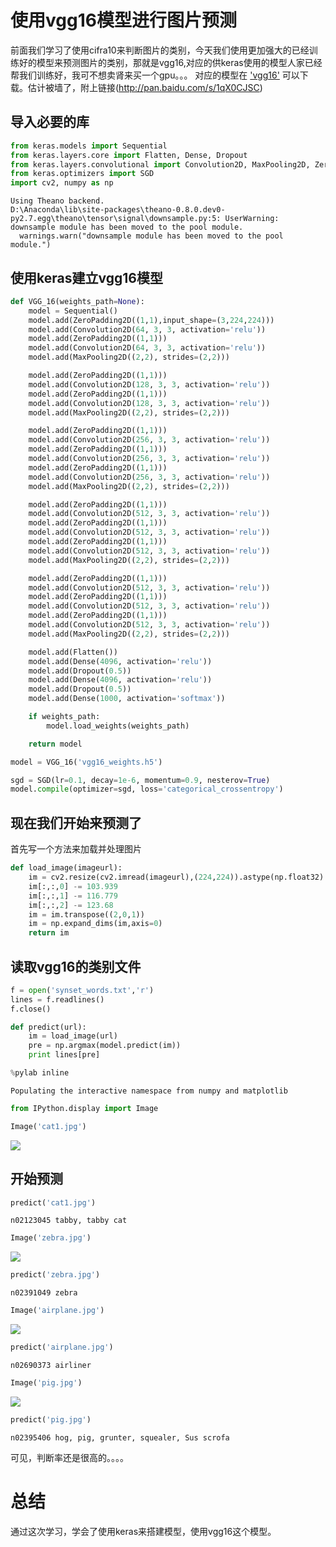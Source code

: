 
# 使用vgg16模型进行图片预测 #  

前面我们学习了使用cifra10来判断图片的类别，今天我们使用更加强大的已经训练好的模型来预测图片的类别，那就是vgg16,对应的供keras使用的模型人家已经帮我们训练好，我可不想卖肾来买一个gpu。。。
对应的模型在 ['vgg16'](https://drive.google.com/file/d/0Bz7KyqmuGsilT0J5dmRCM0ROVHc/view?usp=sharing) 可以下载。估计被墙了，附上链接(http://pan.baidu.com/s/1qX0CJSC)

## 导入必要的库 ##


```python
from keras.models import Sequential
from keras.layers.core import Flatten, Dense, Dropout
from keras.layers.convolutional import Convolution2D, MaxPooling2D, ZeroPadding2D
from keras.optimizers import SGD
import cv2, numpy as np
```

    Using Theano backend.
    D:\Anaconda\lib\site-packages\theano-0.8.0.dev0-py2.7.egg\theano\tensor\signal\downsample.py:5: UserWarning: downsample module has been moved to the pool module.
      warnings.warn("downsample module has been moved to the pool module.")
    

## 使用keras建立vgg16模型 ##


```python
def VGG_16(weights_path=None):
    model = Sequential()
    model.add(ZeroPadding2D((1,1),input_shape=(3,224,224)))
    model.add(Convolution2D(64, 3, 3, activation='relu'))
    model.add(ZeroPadding2D((1,1)))
    model.add(Convolution2D(64, 3, 3, activation='relu'))
    model.add(MaxPooling2D((2,2), strides=(2,2)))

    model.add(ZeroPadding2D((1,1)))
    model.add(Convolution2D(128, 3, 3, activation='relu'))
    model.add(ZeroPadding2D((1,1)))
    model.add(Convolution2D(128, 3, 3, activation='relu'))
    model.add(MaxPooling2D((2,2), strides=(2,2)))

    model.add(ZeroPadding2D((1,1)))
    model.add(Convolution2D(256, 3, 3, activation='relu'))
    model.add(ZeroPadding2D((1,1)))
    model.add(Convolution2D(256, 3, 3, activation='relu'))
    model.add(ZeroPadding2D((1,1)))
    model.add(Convolution2D(256, 3, 3, activation='relu'))
    model.add(MaxPooling2D((2,2), strides=(2,2)))

    model.add(ZeroPadding2D((1,1)))
    model.add(Convolution2D(512, 3, 3, activation='relu'))
    model.add(ZeroPadding2D((1,1)))
    model.add(Convolution2D(512, 3, 3, activation='relu'))
    model.add(ZeroPadding2D((1,1)))
    model.add(Convolution2D(512, 3, 3, activation='relu'))
    model.add(MaxPooling2D((2,2), strides=(2,2)))

    model.add(ZeroPadding2D((1,1)))
    model.add(Convolution2D(512, 3, 3, activation='relu'))
    model.add(ZeroPadding2D((1,1)))
    model.add(Convolution2D(512, 3, 3, activation='relu'))
    model.add(ZeroPadding2D((1,1)))
    model.add(Convolution2D(512, 3, 3, activation='relu'))
    model.add(MaxPooling2D((2,2), strides=(2,2)))

    model.add(Flatten())
    model.add(Dense(4096, activation='relu'))
    model.add(Dropout(0.5))
    model.add(Dense(4096, activation='relu'))
    model.add(Dropout(0.5))
    model.add(Dense(1000, activation='softmax'))

    if weights_path:
        model.load_weights(weights_path)

    return model
```


```python
model = VGG_16('vgg16_weights.h5')
```


```python
sgd = SGD(lr=0.1, decay=1e-6, momentum=0.9, nesterov=True)
model.compile(optimizer=sgd, loss='categorical_crossentropy')
```

## 现在我们开始来预测了 ##

首先写一个方法来加载并处理图片


```python
def load_image(imageurl):
    im = cv2.resize(cv2.imread(imageurl),(224,224)).astype(np.float32)
    im[:,:,0] -= 103.939
    im[:,:,1] -= 116.779
    im[:,:,2] -= 123.68
    im = im.transpose((2,0,1))
    im = np.expand_dims(im,axis=0)
    return im
```

## 读取vgg16的类别文件 ##


```python
f = open('synset_words.txt','r')
lines = f.readlines()
f.close()
```


```python
def predict(url):
    im = load_image(url)
    pre = np.argmax(model.predict(im))
    print lines[pre]
```


```python
%pylab inline
```

    Populating the interactive namespace from numpy and matplotlib
    


```python
from IPython.display import Image
```


```python
Image('cat1.jpg')
```




![](http://i.imgur.com/z6Fm6S9.jpg)



## 开始预测 ##


```python
predict('cat1.jpg')
```

    n02123045 tabby, tabby cat
    
    


```python
Image('zebra.jpg')
```




![](http://i.imgur.com/jdnky1a.jpg)




```python
predict('zebra.jpg')
```

    n02391049 zebra
    
    


```python
Image('airplane.jpg')
```




![](http://i.imgur.com/FbnCmpC.jpg)




```python
predict('airplane.jpg')
```

    n02690373 airliner
    
    


```python
Image('pig.jpg')
```




![](http://i.imgur.com/vjjU5p4.jpg)




```python
predict('pig.jpg')
```

    n02395406 hog, pig, grunter, squealer, Sus scrofa
    
    

可见，判断率还是很高的。。。。

# 总结 #

通过这次学习，学会了使用keras来搭建模型，使用vgg16这个模型。

